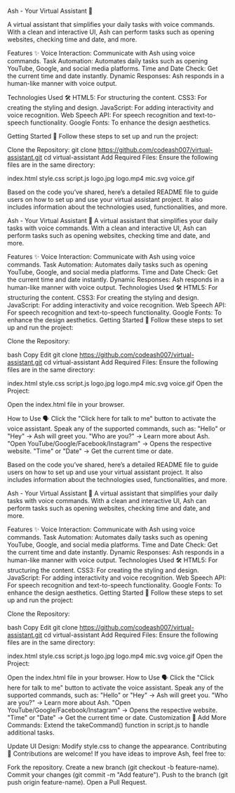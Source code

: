 Ash - Your Virtual Assistant 🌟

A virtual assistant that simplifies your daily tasks with voice commands. With a clean and interactive UI, Ash can perform tasks such as opening websites, checking time and date, and more.

Features ✨
Voice Interaction: Communicate with Ash using voice commands.
Task Automation: Automates daily tasks such as opening YouTube, Google, and social media platforms.
Time and Date Check: Get the current time and date instantly.
Dynamic Responses: Ash responds in a human-like manner with voice output.

Technologies Used 🛠️
HTML5: For structuring the content.
CSS3: For creating the styling and design.
JavaScript: For adding interactivity and voice recognition.
Web Speech API: For speech recognition and text-to-speech functionality.
Google Fonts: To enhance the design aesthetics.

Getting Started 🚀
Follow these steps to set up and run the project:

Clone the Repository:
git clone https://github.com/codeash007/virtual-assistant.git
cd virtual-assistant
Add Required Files:
Ensure the following files are in the same directory:

index.html
style.css
script.js
logo.jpg
logo.mp4
mic.svg
voice.gif

Based on the code you’ve shared, here’s a detailed README file to guide users on how to set up and use your virtual assistant project. It also includes information about the technologies used, functionalities, and more.

Ash - Your Virtual Assistant 🌟
A virtual assistant that simplifies your daily tasks with voice commands. With a clean and interactive UI, Ash can perform tasks such as opening websites, checking time and date, and more.

Features ✨
Voice Interaction: Communicate with Ash using voice commands.
Task Automation: Automates daily tasks such as opening YouTube, Google, and social media platforms.
Time and Date Check: Get the current time and date instantly.
Dynamic Responses: Ash responds in a human-like manner with voice output.
Technologies Used 🛠️
HTML5: For structuring the content.
CSS3: For creating the styling and design.
JavaScript: For adding interactivity and voice recognition.
Web Speech API: For speech recognition and text-to-speech functionality.
Google Fonts: To enhance the design aesthetics.
Getting Started 🚀
Follow these steps to set up and run the project:

Clone the Repository:

bash
Copy
Edit
git clone https://github.com/codeash007/virtual-assistant.git
cd virtual-assistant
Add Required Files:
Ensure the following files are in the same directory:

index.html
style.css
script.js
logo.jpg
logo.mp4
mic.svg
voice.gif
Open the Project:

Open the index.html file in your browser.

How to Use 🗣️
Click the "Click here for talk to me" button to activate the voice assistant.
Speak any of the supported commands, such as:
"Hello" or "Hey" → Ash will greet you.
"Who are you?" → Learn more about Ash.
"Open YouTube/Google/Facebook/Instagram" → Opens the respective website.
"Time" or "Date" → Get the current time or date.

Based on the code you’ve shared, here’s a detailed README file to guide users on how to set up and use your virtual assistant project. It also includes information about the technologies used, functionalities, and more.

Ash - Your Virtual Assistant 🌟
A virtual assistant that simplifies your daily tasks with voice commands. With a clean and interactive UI, Ash can perform tasks such as opening websites, checking time and date, and more.

Features ✨
Voice Interaction: Communicate with Ash using voice commands.
Task Automation: Automates daily tasks such as opening YouTube, Google, and social media platforms.
Time and Date Check: Get the current time and date instantly.
Dynamic Responses: Ash responds in a human-like manner with voice output.
Technologies Used 🛠️
HTML5: For structuring the content.
CSS3: For creating the styling and design.
JavaScript: For adding interactivity and voice recognition.
Web Speech API: For speech recognition and text-to-speech functionality.
Google Fonts: To enhance the design aesthetics.
Getting Started 🚀
Follow these steps to set up and run the project:

Clone the Repository:

bash
Copy
Edit
git clone https://github.com/codeash007/virtual-assistant.git
cd virtual-assistant
Add Required Files:
Ensure the following files are in the same directory:

index.html
style.css
script.js
logo.jpg
logo.mp4
mic.svg
voice.gif
Open the Project:

Open the index.html file in your browser.
How to Use 🗣️
Click the "Click here for talk to me" button to activate the voice assistant.
Speak any of the supported commands, such as:
"Hello" or "Hey" → Ash will greet you.
"Who are you?" → Learn more about Ash.
"Open YouTube/Google/Facebook/Instagram" → Opens the respective website.
"Time" or "Date" → Get the current time or date.
Customization 🎨
Add More Commands:
Extend the takeCommand() function in script.js to handle additional tasks.

Update UI Design:
Modify style.css to change the appearance.
Contributing 🤝
Contributions are welcome! If you have ideas to improve Ash, feel free to:

Fork the repository.
Create a new branch (git checkout -b feature-name).
Commit your changes (git commit -m "Add feature").
Push to the branch (git push origin feature-name).
Open a Pull Request.
